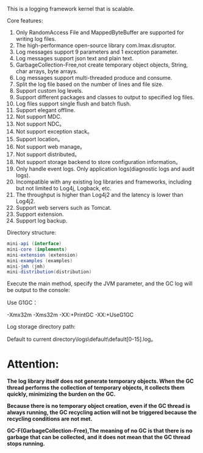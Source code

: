 This is a logging framework kernel that is scalable.

Core features:

01. Only RandomAccess File and MappedByteBuffer are supported for writing log files.
02. The high-performance open-source library com.lmax.disruptor.
03. Log messages support 9 parameters and 1 exception parameter.
04. Log messages support json text and plain text.
05. GarbageCollection-Free,not create temporary object objects, String, char arrays, byte arrays.
06. Log messages support multi-threaded produce and consume.
07. Split the log file based on the number of lines and file size.
08. Support custom log levels.
09. Support different packages and classes to output to specified log files.
10. Log files support single flush and batch flush.
11. Support elegant offline.
12. Not support MDC.
13. Not support NDC。
14. Not support exception stack。
15. Support location。
16. Not support web manage。
17. Not support distributed。
18. Not support storage backend to store configuration information。
19. Only handle event logs. Only application logs(diagnostic logs and audit logs).
20. Incompatible with any existing log libraries and frameworks, including but not limited to Log4j, Logback, etc.
21. The throughput is higher than Log4j2 and the latency is lower than Log4j2.
22. Support web servers such as Tomcat.
23. Support extension.
24. Support log backup.

Directory structure:

```java
mini-api (interface)
mini-core (implements)
mini-extension (extension)
mini-examples (examples)
mini-jmh (jmh)
mini-distribution(distribution)
```

Execute the main method, specify the JVM parameter, and the GC log will be output to the console:

Use G1GC：

-Xmx32m -Xms32m -XX:+PrintGC -XX:+UseG1GC

Log storage directory path:

Default to current directory\logs\default\default[0-15].log。

# **Attention:**

**The log library itself does not generate temporary objects. When the GC thread performs the collection of temporary objects, it collects them quickly, minimizing the burden on the GC.**

**Because there is no temporary object creation, even if the GC thread is always running, the GC recycling action will not be triggered because the recycling conditions are not met.**

**GC-F(GarbageCollection-Free),The meaning of no GC is that there is no garbage that can be collected, and it does not mean that the GC thread stops running.**
